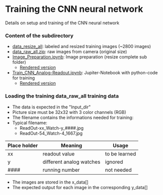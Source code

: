# Training the CNN neural network
Details on setup and training of the CNN neural network

### Content of the subdirectory
* [data_resize_all](data_resize_all):	labeled and resized training images (~2800 images)
* [data_raw_all.zip](data_raw_all.zip):	raw images from camera (original size)
* [Image_Preparation.ipynb](Image_Preparation.ipynb):	Image preparation (resize complete sub folder)
	* <a href="https://nbviewer.jupyter.org/github/jomjol/neural-network-analog-needle-readout/blob/master/Train-CNN_Analog-Needle-Readout/Image_Preparation.ipynb" target="_blank">Rendered version</a>
* [Train_CNN_Analog-Readout.ipynb](Train_CNN_Analog-Readout.ipynb):	Jupiter-Notebook with python-code for training
	* <a href="https://nbviewer.jupyter.org/github/jomjol/neural-network-analog-needle-readout/blob/master/Train-CNN_Analog-Needle-Readout/Train_CNN_Analog-Readout.ipynb" target="_blank">Rendered version</a>
	
	
### Loading the training data_raw_all training data

* The data is expected in the "Input_dir"
* Picture size must be 32x32 with 3 color channels (RGB)
* The filename contains the informations needed for training:
* Typical filename:
  *  ReadOut-xx_Watch-y_####.jpg
  *  ReadOut-54_Watch-4_1667.jpg

| Place holder | 	Meaning  |	Usage |
|--------------|-------------|--------|
| xx |	readout value |	to be learned
| y |	different analog watches |	ignored
| #### |	running number |	not needed|

* The images are stored in the x_data[]
* The expected output for each image in the corresponding y_data[]